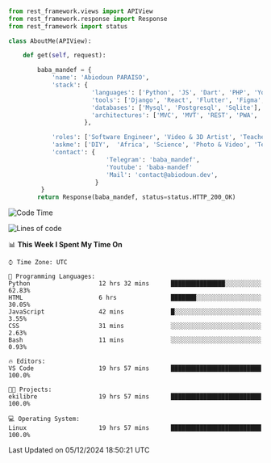 ###
```python
from rest_framework.views import APIView
from rest_framework.response import Response
from rest_framework import status

class AboutMe(APIView):

    def get(self, request):

        baba_mandef = {
            'name': 'Abiodoun PARAISO',
            'stack': {
                       'languages': ['Python', 'JS', 'Dart', 'PHP', 'Yoruba', 'Fongbe', 'Kreyol', 'French', 'English'],
                       'tools': ['Django', 'React', 'Flutter', 'Figma', 'GIMP', 'Inckscape', 'Kdenlive', 'Blender'],
                       'databases': ['Mysql', 'Postgresql', 'Sqlite'],
                       'architectures': ['MVC', 'MVT', 'REST', 'PWA', 'SPA', 'MicroServices']
                     },

            'roles': ['Software Engineer', 'Video & 3D Artist', 'Teacher', 'Mentor', 'Farmer'],
            'askme': ['DIY',  'Africa', 'Science', 'Photo & Video', 'Tech', 'Agro'],
            'contact': {
                           'Telegram': 'baba_mandef',
                           'Youtube': 'baba-mandef'
                           'Mail': 'contact@abiodoun.dev',
                        }
         }
        return Response(baba_mandef, status=status.HTTP_200_OK)

```                    

<!--START_SECTION:waka-->
![Code Time](http://img.shields.io/badge/Code%20Time-1%2C264%20hrs%2055%20mins-blue)

![Lines of code](https://img.shields.io/badge/From%20Hello%20World%20I%27ve%20Written-424%20Thousand%20lines%20of%20code-blue)

📊 **This Week I Spent My Time On** 

```text
⌚︎ Time Zone: UTC

💬 Programming Languages: 
Python                   12 hrs 32 mins      ███████████████░░░░░░░░░░   62.83% 
HTML                     6 hrs               ███████░░░░░░░░░░░░░░░░░░   30.05% 
JavaScript               42 mins             █░░░░░░░░░░░░░░░░░░░░░░░░   3.55% 
CSS                      31 mins             ░░░░░░░░░░░░░░░░░░░░░░░░░   2.63% 
Bash                     11 mins             ░░░░░░░░░░░░░░░░░░░░░░░░░   0.93%

🔥 Editors: 
VS Code                  19 hrs 57 mins      █████████████████████████   100.0%

🐱‍💻 Projects: 
ekilibre                 19 hrs 57 mins      █████████████████████████   100.0%

💻 Operating System: 
Linux                    19 hrs 57 mins      █████████████████████████   100.0%

```


 Last Updated on 05/12/2024 18:50:21 UTC
<!--END_SECTION:waka-->
